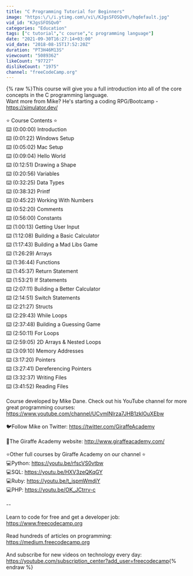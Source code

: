 ```yaml
---
title: "C Programming Tutorial for Beginners"
image: "https:\/\/i.ytimg.com\/vi\/KJgsSFOSQv0\/hqdefault.jpg"
vid_id: "KJgsSFOSQv0"
categories: "Education"
tags: ["c tutorial","c course","c programming language"]
date: "2021-09-30T16:27:14+03:00"
vid_date: "2018-08-15T17:52:20Z"
duration: "PT3H46M13S"
viewcount: "5089362"
likeCount: "97727"
dislikeCount: "1975"
channel: "freeCodeCamp.org"
---
```

{% raw %}This course will give you a full introduction into all of the core concepts in the C programming language.<br />Want more from Mike? He's starting a coding RPG/Bootcamp - <a rel="nofollow" target="blank" href="https://simulator.dev/">https://simulator.dev/</a><br /><br />⭐️ Course Contents ⭐️<br />⌨️ (0:00:00) Introduction<br />⌨️ (0:01:22) Windows Setup<br />⌨️ (0:05:02) Mac Setup<br />⌨️ (0:09:04) Hello World<br />⌨️ (0:12:51) Drawing a Shape<br />⌨️ (0:20:56) Variables<br />⌨️ (0:32:25) Data Types<br />⌨️ (0:38:32) Printf<br />⌨️ (0:45:22) Working With Numbers<br />⌨️ (0:52:20) Comments<br />⌨️ (0:56:00) Constants<br />⌨️ (1:00:13) Getting User Input<br />⌨️ (1:12:08) Building a Basic Calculator<br />⌨️ (1:17:43) Building a Mad Libs Game<br />⌨️ (1:26:29) Arrays<br />⌨️ (1:36:44) Functions<br />⌨️ (1:45:37) Return Statement<br />⌨️ (1:53:21) If Statements<br />⌨️ (2:07:11) Building a Better Calculator<br />⌨️ (2:14:51) Switch Statements<br />⌨️ (2:21:27) Structs<br />⌨️ (2:29:43) While Loops<br />⌨️ (2:37:48) Building a Guessing Game<br />⌨️ (2:50:11) For Loops<br />⌨️ (2:59:05) 2D Arrays &amp; Nested Loops<br />⌨️ (3:09:10) Memory Addresses<br />⌨️ (3:17:20) Pointers<br />⌨️ (3:27:41) Dereferencing Pointers<br />⌨️ (3:32:37) Writing Files<br />⌨️ (3:41:52) Reading Files<br /><br />Course developed by Mike Dane. Check out his YouTube channel for more great programming courses: <a rel="nofollow" target="blank" href="https://www.youtube.com/channel/UCvmINlrza7JHB1zkIOuXEbw">https://www.youtube.com/channel/UCvmINlrza7JHB1zkIOuXEbw</a><br /><br />🐦Follow Mike on Twitter: <a rel="nofollow" target="blank" href="https://twitter.com/GiraffeAcademy">https://twitter.com/GiraffeAcademy</a><br /><br />🔗The Giraffe Academy website: <a rel="nofollow" target="blank" href="http://www.giraffeacademy.com/">http://www.giraffeacademy.com/</a><br /><br />⭐️Other full courses by Giraffe Academy on our channel ⭐️<br />💻Python: <a rel="nofollow" target="blank" href="https://youtu.be/rfscVS0vtbw">https://youtu.be/rfscVS0vtbw</a><br />💻SQL: <a rel="nofollow" target="blank" href="https://youtu.be/HXV3zeQKqGY">https://youtu.be/HXV3zeQKqGY</a><br />💻Ruby: <a rel="nofollow" target="blank" href="https://youtu.be/t_ispmWmdjY">https://youtu.be/t_ispmWmdjY</a><br />💻PHP: <a rel="nofollow" target="blank" href="https://youtu.be/OK_JCtrrv-c">https://youtu.be/OK_JCtrrv-c</a><br /><br />--<br /><br />Learn to code for free and get a developer job: <a rel="nofollow" target="blank" href="https://www.freecodecamp.org">https://www.freecodecamp.org</a><br /><br />Read hundreds of articles on programming: <a rel="nofollow" target="blank" href="https://medium.freecodecamp.org">https://medium.freecodecamp.org</a><br /><br />And subscribe for new videos on technology every day: <a rel="nofollow" target="blank" href="https://youtube.com/subscription_center?add_user=freecodecamp">https://youtube.com/subscription_center?add_user=freecodecamp</a>{% endraw %}
